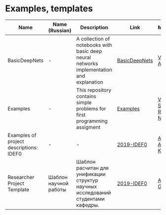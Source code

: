 # Examples, templates
|Name| Name (Russian) | Description | Link | Maintainers |
| --- | --- | --- | --- | --- |
| BasicDeepNets | - | A collection of notebooks with basic deep neural networks implementation and explanation | [BasicDeepNets](https://github.com/Intelligent-Systems-Phystech/BasicDeepNets) | [Vasiliy Alekseev](github.com/Alvant)
| Examples | - | This repository contains simple problems for first programming assigment | [Examples](https://github.com/Intelligent-Systems-Phystech/Examples) | [Vadim Strijov](https://github.com/Strijov), [Radoslav Neychev](https://github.com/neychev)
| Examples of project descriptions: IDEF0 | - | - |[2019-IDEF0](https://github.com/Intelligent-Systems-Phystech/2019-IDEF0) | [Arkady Ilin](https://github.com/Wapwolf), [Anastasiia Kurmukova](https://github.com/smeshk)
| Researcher Project Template | Шаблон научной работы | Шаблон расчитан для унификации структур научных исследований студентами кафедры. |[2019-IDEF0](https://github.com/Intelligent-Systems-Phystech/ProjectTemplate) | [Andrey Grabovoy](https://github.com/andriygav)
